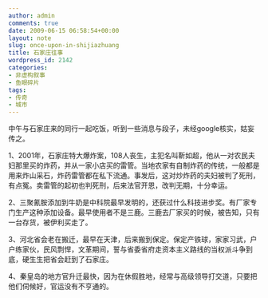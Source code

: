 ```yaml
---
author: admin
comments: true
date: 2009-06-15 06:58:54+00:00
layout: note
slug: once-upon-in-shijiazhuang
title: 石家庄往事
wordpress_id: 2142
categories:
- 非虚构叙事
- 鱼眼碎片
tags:
- 传奇
- 城市
---
```


中午与石家庄来的同行一起吃饭，听到一些消息与段子，未经google核实，姑妄传之。

1、2001年，石家庄特大爆炸案，108人丧生，主犯名叫靳如超，他从一对农民夫妇那里买的炸药，并从一家小店买的雷管。当地农家有自制炸药的传统，一般都是用来炸山采石，炸药雷管都在私下流通。事发后，这对炒炸药的夫妇被判了死刑，有点冤。卖雷管的起初也判死刑，后来法官开恩，改判无期，十分幸运。

2、三聚氰胺添加到牛奶是中科院最早发明的，还获过什么科技进步奖。有厂家专门生产这种添加设备。最早使用者不是三鹿。三鹿去厂家买的时候，被告知，只有一台存货，被伊利买走了。

3、河北省会老在搬迁，最早在天津，后来搬到保定。保定产铁球，家家习武，户户练家伙，民风剽悍，文革期间，誓与省委省府走资本主义路线的当权派斗争到底，硬生生把省会赶到了石家庄。

4、秦皇岛的地方官升迁最快，因为在休假胜地，经常与高级领导打交道，只要把他们伺候好，官运没有不亨通的。
